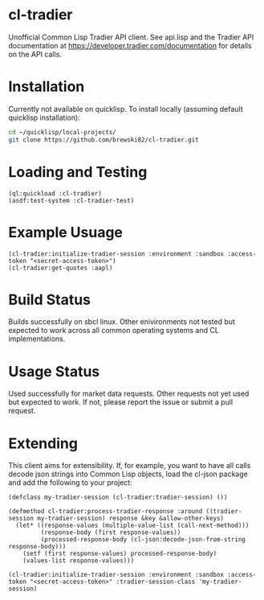 # cl-tradier
Unofficial Common Lisp Tradier API client. See api.lisp and the Tradier API documentation at https://developer.tradier.com/documentation for details on the API calls.
# Installation
Currently not available on quicklisp. To install locally (assuming default quicklisp installation):
```bash
cd ~/quicklisp/local-projects/
git clone https://github.com/brewski82/cl-tradier.git
```
# Loading and Testing
```common-lisp
(ql:quickload :cl-tradier)
(asdf:test-system :cl-tradier-test)
```
# Example Usuage
```common-lisp
(cl-tradier:initialize-tradier-session :environment :sandbox :access-token "<secret-access-token>")
(cl-tradier:get-quotes :aapl)
```
# Build Status
Builds successfully on sbcl linux. Other enivironments not tested but expected to work across all common operating systems and CL implementations.
# Usage Status
Used successfully for market data requests. Other requests not yet used but expected to work. If not, please report the issue or submit a pull request.
# Extending
This client aims for extensibility. If, for example, you want to have all calls decode json strings into Common Lisp objects, load the cl-json package and add the following to your project:
```common-lisp
(defclass my-tradier-session (cl-tradier:tradier-session) ())

(defmethod cl-tradier:process-tradier-response :around ((tradier-session my-tradier-session) response &key &allow-other-keys)
  (let* ((response-values (multiple-value-list (call-next-method)))
         (response-body (first response-values))
         (processed-response-body (cl-json:decode-json-from-string response-body)))
    (setf (first response-values) processed-response-body)
    (values-list response-values)))

(cl-tradier:initialize-tradier-session :environment :sandbox :access-token "<secret-access-token>" :tradier-session-class 'my-tradier-session)
```
